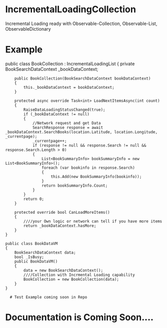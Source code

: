 # IncrementalLoadingCollection
Incremental Loading ready with Observable-Collection, Observable-List, ObservableDictionary

# Example
public class BookCollection : IncrementalLoadingList<BookSummaryInfo>
    {
        private BookSearchDataContext _bookDataContext;

        public BookCollection(BookSearchDataContext bookDataContext)
        {
            this._bookDataContext = bookDataContext;
        }

        protected async override Task<int> LoadNextItemsAsync(int count)
        {
            RaiseDataLoadingStatusChanged(true);
            if (_bookDataContext != null)
            {
                //Network request and get Data
                SearchResponse response = await _bookDataContext.SearchBooks(location.Latitude, location.Longitude, _currentpage);
                _currentpage++;
                if (response != null && response.Search != null && response.Search.Length > 0)
                {
                    List<BookSummaryInfo> bookSummaryInfo = new List<BookSummaryInfo>();
                    foreach (var bookinfo in response.Search)
                    {
                        this.Add(new BookSummaryInfo(bookinfo));
                    }
                    return bookSummaryInfo.Count;
                }
            }
            return 0;
        }

        protected override bool CanLoadMoreItems()
        {
            ////your Own logic or network can tell if you have more items
            return _bookDataContext.hasMore;
        }
    }

    public class BookDataVM
    {
        BookSearchDataContext data;
        bool _IsBusy;
        public BookDataVM()
        {
            data = new BookSearchDataContext();
            ////Collection with Incrmental Loading capability
            BookCollection = new BookCollection(data);
        }
    }  
      
      # Test Example coming soon in Repo




# Documentation is Coming Soon....
